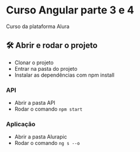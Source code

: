 # Curso Angular parte 3 e 4
Curso da plataforma Alura

## 🛠️ Abrir e rodar o projeto
- Clonar o projeto
- Entrar na pasta do projeto
- Instalar as dependências com npm install

### API
- Abrir a pasta API
- Rodar o comando `npm start`
### Aplicação
- Abrir a pasta Alurapic
- Rodar o comando `ng s --o`

